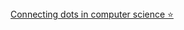 <br/>
<br />

[Connecting dots in computer science ⭐](https://twitter.com/ProfFeynman/status/1461556034342821897)
